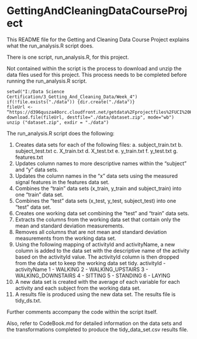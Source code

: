 # GettingAndCleaningDataCourseProject

This README file for the Getting and Cleaning Data Course Project explains what the run_analysis.R script does.
 
There is one script, run_analysis.R, for this project.

Not contained within the script is the process to download and unzip the data files used for this project.  This process needs to be completed before running the run_analysis.R script.  

	setwd("I:/Data Science Certification/3_Getting_And_Cleaning_Data/Week_4")
	if(!file.exists("./data")) {dir.create("./data")}
	fileUrl <- “https://d396qusza40orc.cloudfront.net/getdata%2Fprojectfiles%2FUCI%20HAR%20Dataset.zip"
	download.file(fileUrl, destfile="./data/dataset.zip", mode="wb") 
	unzip ("dataset.zip", exdir = "./data")



The run_analysis.R script does the following:
1)	Creates data sets for each of the following files:
	a.	subject_train.txt
	b.	subject_test.txt
	c.	X_train.txt
	d.	X_test.txt
	e.	y_train.txt
	f.	y_test.txt
	g.	features.txt
2)	Updates column names to more descriptive names within the “subject” and “y” data sets.
3)	Updates the column names in the “x” data sets using the measured signal features in the features data set.
4)	Combines the “train” data sets (x_train, y_train and subject_train) into one “train” data set.
5)	Combines the “test” data sets (x_test, y_test, subject_test) into one “test” data set.
6)	Creates one working data set combining the “test” and “train” data sets.
7)	Extracts the columns from the working data set that contain only the mean and standard deviation measurements.
8)	Removes all columns that are not mean and standard deviation measurements from the working data set.
9)	Using the following mapping of activityId and activityName, a new column is added to the data set with the descriptive name of the activity based on the activityId value.  The activityId column is then dropped from the data set to keep the working data set tidy.
	activityId  -  activityName
	1  -  WALKING
	2  -  WALKING_UPSTAIRS
	3  -  WALKING_DOWNSTAIRS
	4  -  SITTING
	5  -  STANDING
	6  -  LAYING
10)	A new data set is created with the average of each variable for each activity and each subject from the working data set.
11)	A results file is produced using the new data set.  The results file is tidy_ds.txt.

Further comments accompany the code within the script itself.

Also, refer to CodeBook.md for detailed information on the data sets and the transformations completed to produce the tidy_data_set.csv results file.
